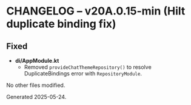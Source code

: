 # CHANGELOG – v20A.0.15-min (Hilt duplicate binding fix)

## Fixed
* **di/AppModule.kt**
  * Removed `provideChatThemeRepository()` to resolve DuplicateBindings error with `RepositoryModule`.

No other files modified.

Generated 2025-05-24.
